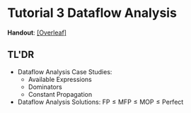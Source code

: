 # Tutorial 3 Dataflow Analysis

**Handout**: [\[Overleaf\]](https://www.overleaf.com/read/bbkbmgnqqffw)

## TL'DR

- Dataflow Analysis Case Studies:
  - Available Expressions
  - Dominators
  - Constant Propagation
- Dataflow Analysis Solutions: $\mathrm{FP}\le\mathrm{MFP}\le\mathrm{MOP}\le\mathrm{Perfect}$

